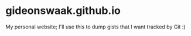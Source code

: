 # gideonswaak.github.io
My personal website; I'll use this to dump gists that I want tracked by Git :)
